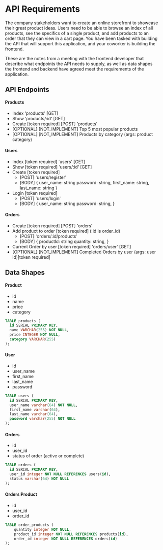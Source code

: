 # API Requirements
The company stakeholders want to create an online storefront to showcase their great product ideas. Users need to be able to browse an index of all products, see the specifics of a single product, and add products to an order that they can view in a cart page. You have been tasked with building the API that will support this application, and your coworker is building the frontend.

These are the notes from a meeting with the frontend developer that describe what endpoints the API needs to supply, as well as data shapes the frontend and backend have agreed meet the requirements of the application. 

## API Endpoints
#### Products
- Index 'products'  [GET]
- Show 'products/:id'  [GET]
- Create [token required] [POST] 'products' 
- [OPTIONAL] [NOT_IMPLEMENT] Top 5 most popular products 
- [OPTIONAL] [NOT_IMPLEMENT] Products by category (args: product category) 

#### Users
- Index [token required] 'users'  [GET]
- Show [token required] 'users/:id'  [GET]
- Create [token required] 
  * [POST] 'users/register' 
  * [BODY] {
    user_name: string
    password: string,
    first_name: string,
    last_name: string
  }
- Login [token required] 
  * [POST] 'users/login'
  * [BODY] {
    user_name: string
    password: string,
  }

#### Orders
- Create [token required] 
  [POST] 'orders'
- Add product to order [token required] (:id is order_id)  
  * [POST] 'orders/:id/products'
  * [BODY] {
    productId: string
    quantity: string,
  }
- Current Order by user [token required] 'orders/user' [GET] 
- [OPTIONAL] [NOT_IMPLEMENT] Completed Orders by user (args: user id)[token required]

## Data Shapes
#### Product
- id
- name
- price
- category

```sql
TABLE products (
  id SERIAL PRIMARY KEY,
  name VARCHAR(255) NOT NULL,
  price INTEGER NOT NULL,
  category VARCHAR(255)
);
```

#### User
- id
- user_name
- first_name
- last_name
- password

```sql
TABLE users (
  id SERIAL PRIMARY KEY,
  user_name varchar(64) NOT NULL,
  first_name varchar(64),
  last_name varchar(64),
  password varchar(255) NOT NULL
);
```

#### Orders
- id
- user_id
- status of order (active or complete)

```sql
TABLE orders (
  id SERIAL PRIMARY KEY,
  user_id integer NOT NULL REFERENCES users(id),
  status varchar(64) NOT NULL
);
```

#### Orders Product
- id
- user_id
- order_id

```sql
TABLE order_products (
    quantity integer NOT NULL,
    product_id integer NOT NULL REFERENCES products(id),
    order_id integer NOT NULL REFERENCES orders(id)
);
```
